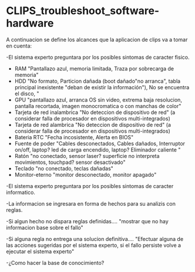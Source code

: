 # CLIPS_troubleshoot_software-hardware
A continuacion se define los alcances que la aplicacion de clips va a tomar en cuenta:


-El sistema experto preguntara por los posibles sintomas de caracter fisico.
* RAM "Pantallazo azul, memoria limitada, Traza por sobrecarga de memoria"
* HDD "No formato, Particion dañada (boot dañado"no arranca", tabla principal inexistente "deban de existir la información"), No se encuentra el disco, "
* GPU "pantallazo azul, arranca OS sin video, extrema baja resolucion, pantalla recortada, imagen monocromatica o con manchas de color"
* Tarjeta de red inalambrica "No deteccion de dispositivo de red" (a considerar falla de procesador en dispositivos multi-integrados)
* Tarjeta de red alambrica "No deteccion de dispositivo de red" (a considerar falla de procesador en dispositivos multi-integrados)
* Bateria RTC "Fecha incosistente, Alerta en BIOS"
* Fuente de poder "Cables desconectados, Cables dañados, Interruptor on/off, laptop? led de carga encendido, laptop? Eliminador caliente "
* Ratón "no conectado, sensor laser? superficie no interpreta movimientos, touchpad? sensor desactivado"
* Teclado "no conectado, teclas dañadas"
* Monitor-eterno "monitor desconectado, monitor apagado"

-El sistema experto preguntara por los posibles sintomas de caracter informatico.

-La informacion se ingresara en forma de hechos para su analizis con reglas.

-Si algun hecho no dispara reglas definidas....
"mostrar que no hay informacion base sobre el fallo" 

-Si alguna regla no entrega una solucion definitiva....
"Efectuar alguna de las acciones sugeridas por el sistema experto, si el fallo persiste volve a ejecutar el sistema experto"

-¿Como hacer la base de conocimiento?
